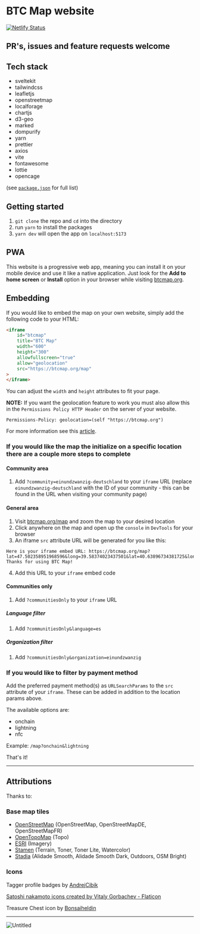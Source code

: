 # BTC Map website

[![Netlify Status](https://api.netlify.com/api/v1/badges/8a9b0504-641c-4975-9e2b-daefe43f93e8/deploy-status)](https://app.netlify.com/sites/btcmap/deploys)

## PR's, issues and feature requests welcome

## Tech stack

- sveltekit
- tailwindcss
- leafletjs
- openstreetmap
- localforage
- chartjs
- d3-geo
- marked
- dompurify
- yarn
- prettier
- axios
- vite
- fontawesome
- lottie
- opencage

(see [`package.json`](https://github.com/teambtcmap/btcmap.org/blob/main/package.json) for full list)

## Getting started

1. `git clone` the repo and `cd` into the directory
2. run `yarn` to install the packages
3. `yarn dev` will open the app on `localhost:5173`

## PWA

This website is a progressive web app, meaning you can install it on your mobile device and use it like a native application. Just look for the **Add to home screen** or **Install** option in your browser while visiting [btcmap.org](https://btcmap.org).

## Embedding

If you would like to embed the map on your own website, simply add the following code to your HTML:

```html
<iframe
	id="btcmap"
	title="BTC Map"
	width="600"
	height="300"
	allowfullscreen="true"
	allow="geolocation"
	src="https://btcmap.org/map"
>
</iframe>
```

You can adjust the `width` and `height` attributes to fit your page.

**NOTE:** If you want the geolocation feature to work you must also allow this in the `Permissions Policy HTTP Header` on the server of your website.

```
Permissions-Policy: geolocation=(self "https://btcmap.org")
```

For more information see this [article](https://developer.chrome.com/docs/privacy-sandbox/permissions-policy/).

### If you would like the map the initialize on a specific location there are a couple more steps to complete

#### Community area

1. Add `?community=einundzwanzig-deutschland` to your `iframe` URL (replace `einundzwanzig-deutschland` with the ID of your community - this can be found in the URL when visiting your community page)

#### General area

1. Visit [btcmap.org/map](https://btcmap.org/map) and zoom the map to your desired location
2. Click anywhere on the map and open up the `console` in `DevTools` for your browser
3. An iframe `src` attribute URL will be generated for you like this:

```console
Here is your iframe embed URL: https://btcmap.org/map?lat=47.502358951968596&long=39.58374023437501&lat=40.63896734381725&long=24.587402343750004
Thanks for using BTC Map!
```

4. Add this URL to your `iframe` embed code

#### Communities only

1. Add `?communitiesOnly` to your `iframe` URL

##### Language filter

1. Add `?communitiesOnly&language=es`

##### Organization filter

1. Add `?communitiesOnly&organization=einundzwanzig`

### If you would like to filter by payment method

Add the preferred payment method(s) as `URLSearchParams` to the `src` attribute of your `iframe`. These can be added in addition to the location params above.

The available options are:

- onchain
- lightning
- nfc

Example: `/map?onchain&lightning`

That's it!

---

## Attributions

Thanks to:

### Base map tiles

- [OpenStreetMap](https://www.openstreetmap.org) (OpenStreetMap, OpenStreetMapDE, OpenStreetMapFR)
- [OpenTopoMap](https://opentopomap.org) (Topo)
- [ESRI](https://www.esri.com) (Imagery)
- [Stamen](http://maps.stamen.com) (Terrain, Toner, Toner Lite, Watercolor)
- [Stadia](https://stadiamaps.com/) (Alidade Smooth, Alidade Smooth Dark, Outdoors, OSM Bright)

### Icons

Tagger profile badges by [AndrejCibik](https://twitter.com/AndrejCibik)

<a href="https://www.flaticon.com/free-icons/satoshi-nakamoto" title="satoshi nakamoto icons">Satoshi nakamoto icons created by Vitaly Gorbachev - Flaticon</a>

Treasure Chest icon by [Bonsaiheldin](https://opengameart.org/content/treasure-chests-32x32)

---

![Untitled](https://user-images.githubusercontent.com/85003930/194117128-2f96bafd-2379-407a-a584-6c03396a42cc.png)

